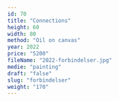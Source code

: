 ```yaml
---
id: 70
title: "Connections"
height: 60
width: 80
method: "Oil on canvas"
year: 2022
price: "5200"
fileName: "2022-forbindelser.jpg"
medie: "painting"
draft: "false"
slug: "forbindelser"
weight: "170"
---
```

